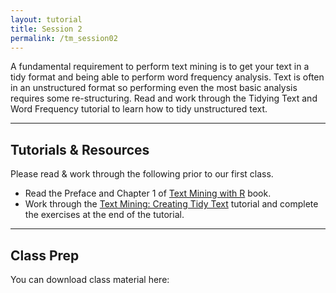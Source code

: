 ```yaml
---
layout: tutorial
title: Session 2
permalink: /tm_session02
---
```


A fundamental requirement to perform text mining is to get your text in a tidy format and being able to perform word frequency analysis. Text is often in an unstructured format so performing even the most basic analysis requires some re-structuring. Read and work through the Tidying Text and Word Frequency tutorial to learn how to tidy unstructured text.

<hr>


## Tutorials & Resources

Please read & work through the following prior to our first class. 

- Read the Preface and Chapter 1 of [Text Mining with R](http://tidytextmining.com/index.html) book.
- Work through the [Text Mining: Creating Tidy Text](https://afit-r.github.io/tidy_text) tutorial and complete the exercises at the end of the tutorial.

<hr>

## Class Prep

You can download class material here: &nbsp; <a href="" style="color:black;"><i class="fa fa-cloud-download" style="font-size:1em"></i></a>
